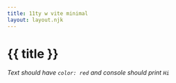 ```yaml
---
title: 11ty w vite minimal
layout: layout.njk
---
```


# {{ title }}

*Text should have `color: red` and console should print `Hi`*
